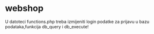 # webshop
U datoteci functions.php treba izmijeniti login podatke za prijavu u bazu podataka,funkcija db_query i db_execute!
